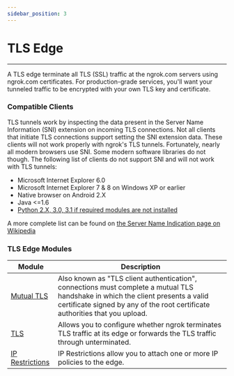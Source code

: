 ```yaml
---
sidebar_position: 3
---
```


#  TLS Edge
----------------

A TLS edge terminate all TLS (SSL) traffic at the ngrok.com servers using ngrok.com certificates. For production-grade services, you'll want your tunneled traffic to be encrypted with your own TLS key and certificate.

### Compatible Clients

TLS tunnels work by inspecting the data present in the Server Name Information (SNI) extension on incoming TLS connections. Not all clients that initiate TLS connections support setting the SNI extension data. These clients will not work properly with ngrok's TLS tunnels. Fortunately, nearly all modern browsers use SNI. Some modern software libraries do not though. The following list of clients do not support SNI and will not work with TLS tunnels:

*   Microsoft Internet Explorer 6.0
*   Microsoft Internet Explorer 7 & 8 on Windows XP or earlier
*   Native browser on Android 2.X
*   Java <=1.6
*   [Python 2.X, 3.0, 3.1 if required modules are not installed](https://stackoverflow.com/questions/18578439/using-requests-with-tls-doesnt-give-sni-support/18579484#18579484)

A more complete list can be found on [the Server Name Indication page on Wikipedia](https://en.wikipedia.org/wiki/Server_Name_Indication#No_support)

### TLS Edge Modules

| Module | Description |
| --- | --- |
| [Mutual TLS](/cloud-edge/modules/mutual-tls) | Also known as "TLS client authentication", connections must complete a mutual TLS handshake in which the client presents a valid certificate signed by any of the root certificate authorities that you upload. |
| [TLS](/cloud-edge/modules/tls-termination) | Allows you to configure whether ngrok terminates TLS traffic at its edge or forwards the TLS traffic through unterminated. |
| [IP Restrictions](/cloud-edge/modules/ip-restrictions) | IP Restrictions allow you to attach one or more IP policies to the edge. |
